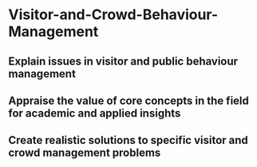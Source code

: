 # Visitor-and-Crowd-Behaviour-Management
## Explain issues in visitor and public behaviour management
## Appraise the value of core concepts in the field for academic and applied insights 
## Create realistic solutions to specific visitor and crowd management problems 
